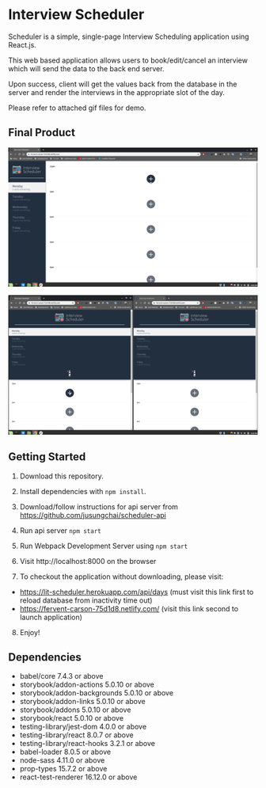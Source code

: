 # Interview Scheduler

Scheduler is a simple, single-page Interview Scheduling application using React.js.

This web based application allows users to book/edit/cancel an interview which will send the data to the back end server.

Upon success, client will get the values back from the database in the server and render the interviews in the appropriate slot of the day.

Please refer to attached gif files for demo.

## Final Product

!["demo of single page browser"](https://github.com/jusungchai/scheduler/blob/master/screenshots/SinglePage.gif)

!["demo of multi page browser"](https://github.com/jusungchai/scheduler/blob/master/screenshots/DualPage.gif)

## Getting Started

1. Download this repository.

2. Install dependencies with `npm install`.

3. Download/follow instructions for api server from https://github.com/jusungchai/scheduler-api

4. Run api server `npm start`

5. Run Webpack Development Server using `npm start`

6. Visit http://localhost:8000 on the browser

7. To checkout the application without downloading, please visit: 
  - https://lit-scheduler.herokuapp.com/api/days (must visit this link first to reload database from inactivity time out)
  - https://fervent-carson-75d1d8.netlify.com/ (visit this link second to launch application)

8. Enjoy!

## Dependencies
- babel/core 7.4.3 or above
- storybook/addon-actions 5.0.10 or above
- storybook/addon-backgrounds 5.0.10 or above
- storybook/addon-links 5.0.10 or above
- storybook/addons 5.0.10 or above
- storybook/react 5.0.10 or above
- testing-library/jest-dom 4.0.0 or above
- testing-library/react 8.0.7 or above
- testing-library/react-hooks 3.2.1 or above
- babel-loader 8.0.5 or above
- node-sass 4.11.0 or above
- prop-types 15.7.2 or above
- react-test-renderer 16.12.0 or above
